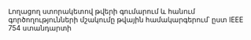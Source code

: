 Լողացող ստորակետով թվերի գումարում և հանում գործողությունների մշակումը թվային համակարգերում՝ ըստ IEEE 754 ստանդարտի
